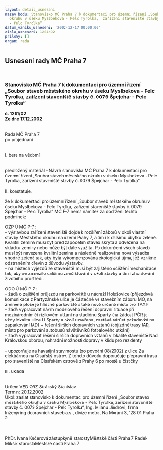```yaml
---
layout: detail_usneseni
nazev_bodu: Stanovisko MČ Praha 7 k dokumentaci pro územní řízení „Soubor staveb městského
  okruhu v úseku Myslbekova - Pelc Tyrolka,  zařízení staveniště stavby č. 0079 Špejchar
  - Pelc Tyrolka“
datum_vzniku_usneseni: '2002-12-17 00:00:00'
cislo_usneseni: 1261/02
prilohy: []
organ: rada
---
```

<div id="ucUsn_pList" class="usn">
	<span><h2>Usnesení rady MČ Praha 7 </h2>
<br></span><div class="standBody">
<span><h3>Stanovisko MČ Praha 7 k dokumentaci pro územní řízení „Soubor staveb městského okruhu v úseku Myslbekova - Pelc Tyrolka,  zařízení staveniště stavby č. 0079 Špejchar - Pelc Tyrolka“</h3></span><div class="center">
		<strong>č. 1261/02</strong><br>
	</div>
<div class="center">
		<strong>Ze dne 17.12.2002</strong><br><br>
	</div>
<br>Rada MČ Praha 7<br>po projednání<br><br><br>I.	bere na vědomí<br><br> <br>předložený materiál - Návrh stanoviska MČ Praha 7 k dokumentaci pro územní řízení „Soubor staveb městského okruhu v úseku Myslbekova - Pelc Tyrolka,  zařízení staveniště stavby č. 0079 Špejchar - Pelc Tyrolka“<br><br>II.	konstatuje, <br><br>že k dokumentaci pro územní řízení „Soubor staveb městského okruhu v úseku Myslbekova - Pelc Tyrolka,  zařízení staveniště stavby č. 0079 Špejchar - Pelc Tyrolka“ MČ P-7 nemá námitek za dodržení těchto podmínek:<br><br>OŽP Ú MČ P-7 :<br>- výstavbou zařízení staveniště dojde k rozšíření záborů v okolí vlastní stavby Městského okruhu na území Prahy 7, a tím i k dalšímu úbytku zeleně. Kvalitní zemina musí být před započetím staveb skryta a odvezena na skládku zeminy nebo může být dále využita. Po dokončení všech staveb musí být navezena kvalitní zemina a následně realizována nová výsadba vhodné zeleně tak, aby byla vykompenzována ekologická újma, jež vznikne odstraněním dřevin z důvodu výstavby.<br>- na místech výjezdů ze staveniště musí být zajištěno očištění mechanizace tak, aby se zamezilo dalšímu znečišťování v okolí stavby a tím i zhoršování životního prostředí.<br><br>ODO Ú MČ P-7 :<br> - žádá o zajištění průjezdu na parkoviště u nádraží Holešovice (příjezdová komunikace z Partyzánské ulice je částečně ve stavebním záboru MO, na zmíněné ploše je hlídané parkoviště a také nově určené místo pro TAXI)<br>- žádá vypracovat návrh modelového řešení dopravní situace při mezinárodním či rizikovém utkání na stadiónu Sparty (na žádost PČR je vždy lokalita ulice U Sparty a okolí uzavřena, nastává nárůst požadavků na zaparkování IAD) + řešení širších dopravních vztahů (objízdné trasy IAD, místo pro parkování autobusů návštěvníků fotbalového utkání)<br>- žádá vypracovat řešení širších dopravních vztahů v lokalitě staveniště Nad Královskou oborou, náhradní možnosti dopravy v klidu pro rezidenty<br><br>- upozorňuje na havarijní stav mostu (po povodni 08/2002) z ulice Za elektrárnou na Císařský ostrov. Z tohoto důvodu doporučuje přepravní trasu pro staveniště na Císařském ostrově z Prahy 6 po mostě u čističky<br><br>III.	ukládá <br><br> <br>Určen:	VED ORZ  Stránský Stanislav<br>Termín: 20.12.2002<br>Úkol:	zaslat stanovisko k dokumentaci pro územní řízení „Soubor staveb městského okruhu v úseku Myslbekova - Pelc Tyrolka,  zařízení staveniště stavby č. 0079 Špejchar - Pelc Tyrolka“, Ing. Milanu Jindrovi, firma Inženýring dopravních staveb a.s., divize metro, Na Moráni 3, 128 01 Praha 2<br> <br> <br>	<br>PhDr. Ivana Kučerová zástupkyně starostyMěstské části Praha 7	 Radek Mikšík starostaMěstské části Praha 7<br>	<br><br>
</div>
</div>